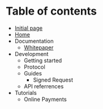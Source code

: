 # Table of contents

* [Initial page](README.md)
* [Home](hello1.md)
* Documentation
  * [Whitepaper](http://google.in)
* Development
  * Getting started
  * Protocol
  * Guides
    * Signed Request
  * API referrences
* Tutorials
  * Online Payments

